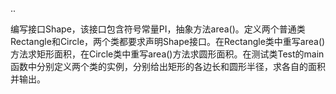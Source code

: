 ..

编写接口Shape，该接口包含符号常量PI，抽象方法area()。定义两个普通类Rectangle和Circle，两个类都要求声明Shape接口。在Rectangle类中重写area()方法求矩形面积，在Circle类中重写area()方法求圆形面积。在测试类Test的main函数中分别定义两个类的实例，分别给出矩形的各边长和圆形半径，求各自的面积并输出。
